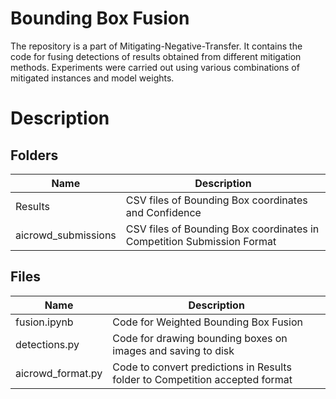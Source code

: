 # Bounding Box Fusion
The repository is a part of Mitigating-Negative-Transfer.
It contains the code for fusing detections of results obtained from different
mitigation methods. Experiments were carried out using various combinations of mitigated instances and model weights. 

# Description 

## Folders
|Name|Description|
|-----|---|
|Results| CSV files of Bounding Box coordinates and Confidence
|aicrowd_submissions| CSV files of Bounding Box coordinates in Competition Submission Format|

## Files

| Name | Description |
|------|--------------|
|fusion.ipynb|Code for Weighted Bounding Box Fusion|
|detections.py|Code for drawing bounding boxes on images and saving to disk|
|aicrowd_format.py|Code to convert predictions in Results folder to Competition accepted format|


